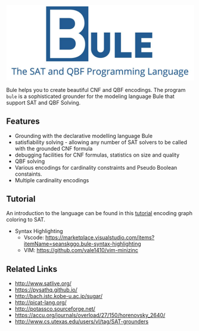 <img src="logo.jpeg" class="center" alt="Bule Logo" width="600"/>

Bule helps you to create beautiful CNF and QBF encodings.
The program `bule` is a sophisticated grounder for the modeling language Bule that support SAT and QBF Solving. 

## Features

* Grounding with the declarative modelling language Bule
* satisfiability solving - allowing any number of SAT solvers to be called with the grounded CNF formula
* debugging facilities for CNF formulas, statistics on size and quality 
* QBF solving
* Various encodings for cardinality constraints and Pseudo Boolean constaints. 
* Multiple cardinality encodings

## Tutorial 

An introduction to the language can be found in this [tutorial](doc/tutorial) encoding graph coloring to SAT.

* Syntax Highlighting 
    * Vscode: https://marketplace.visualstudio.com/items?itemName=seanskggo.bule-syntax-highlighting
    * VIM: https://github.com/vale1410/vim-minizinc


Related Links
-----

* http://www.satlive.org/ 
* https://pysathq.github.io/
* http://bach.istc.kobe-u.ac.jp/sugar/
* http://picat-lang.org/
* http://potassco.sourceforge.net/
* https://accu.org/journals/overload/27/150/horenovsky_2640/
* http://www.cs.utexas.edu/users/vl/tag/SAT-grounders
